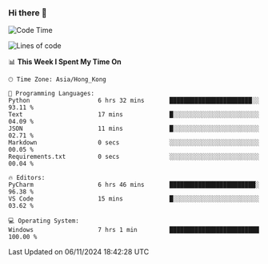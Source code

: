 ### Hi there 👋

<!--
**RoiexLee/RoiexLee** is a ✨ _special_ ✨ repository because its `README.md` (this file) appears on your GitHub profile.

Here are some ideas to get you started:

- 🔭 I’m currently working on ...
- 🌱 I’m currently learning ...
- 👯 I’m looking to collaborate on ...
- 🤔 I’m looking for help with ...
- 💬 Ask me about ...
- 📫 How to reach me: ...
- 😄 Pronouns: ...
- ⚡ Fun fact: ...
-->

<!--START_SECTION:waka-->
![Code Time](http://img.shields.io/badge/Code%20Time-737%20hrs%206%20mins-blue)

![Lines of code](https://img.shields.io/badge/From%20Hello%20World%20I%27ve%20Written-38.4%20thousand%20lines%20of%20code-blue)

📊 **This Week I Spent My Time On** 

```text
🕑︎ Time Zone: Asia/Hong_Kong

💬 Programming Languages: 
Python                   6 hrs 32 mins       ███████████████████████░░   93.11 % 
Text                     17 mins             █░░░░░░░░░░░░░░░░░░░░░░░░   04.09 % 
JSON                     11 mins             █░░░░░░░░░░░░░░░░░░░░░░░░   02.71 % 
Markdown                 0 secs              ░░░░░░░░░░░░░░░░░░░░░░░░░   00.05 % 
Requirements.txt         0 secs              ░░░░░░░░░░░░░░░░░░░░░░░░░   00.04 % 

🔥 Editors: 
PyCharm                  6 hrs 46 mins       ████████████████████████░   96.38 % 
VS Code                  15 mins             █░░░░░░░░░░░░░░░░░░░░░░░░   03.62 % 

💻 Operating System: 
Windows                  7 hrs 1 min         █████████████████████████   100.00 % 
```


 Last Updated on 06/11/2024 18:42:28 UTC
<!--END_SECTION:waka-->
